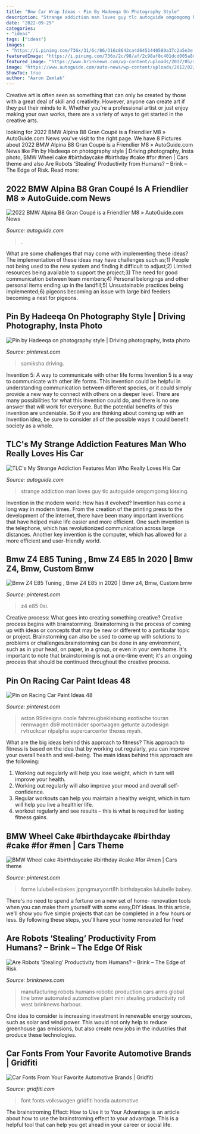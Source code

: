 ```yaml
---
title: "Bmw Car Wrap Ideas - Pin By Hadeeqa On Photography Style"
description: "Strange addiction man loves guy tlc autoguide omgomgomg kissing"
date: "2022-09-29"
categories:
- "ideas"
tags: ["ideas"]
images:
- "https://i.pinimg.com/736x/31/6c/86/316c8642ca4d6451440589a37c2a5e3e.jpg"
featuredImage: "https://i.pinimg.com/736x/2c/98/af/2c98af8c401dcd005a8d35ba1ad1def5.jpg"
featured_image: "https://www.brinknews.com/wp-content/uploads/2017/05/ron_harbour_int-631893050.jpg"
image: "https://www.autoguide.com/auto-news/wp-content/uploads/2012/02/man-loves-car-my-strange-addiction.jpg"
ShowToc: true
author: "Aaron Zemlak"
---
```



Creative art is often seen as something that can only be created by those with a great deal of skill and creativity. However, anyone can create art if they put their minds to it. Whether you're a professional artist or just enjoy making your own works, there are a variety of ways to get started in the creative arts.

	

		
looking for 2022 BMW Alpina B8 Gran Coupé is a Friendlier M8 » AutoGuide.com News you've visit to the right page. We have 8 Pictures about 2022 BMW Alpina B8 Gran Coupé is a Friendlier M8 » AutoGuide.com News like Pin by Hadeeqa on photography style | Driving photography, Insta photo, BMW Wheel cake #birthdaycake #birthday #cake #for #men | Cars theme and also Are Robots ‘Stealing’ Productivity from Humans? – Brink – The Edge of Risk. Read more:
		
    
## 2022 BMW Alpina B8 Gran Coupé Is A Friendlier M8 » AutoGuide.com News

<img loading=lazy src="https://www.autoguide.com/blog/wp-content/gallery/2022-bmw-alpina-b8-gran-coupe-2021-03-24/2022-BMW-Alpina-B8-Gran-Coupe-02.jpg" onerror="this.onerror=null;this.src='https://tse1.mm.bing.net/th?id=OIP.PBFxLQAwsN48Oqe9o2ijEgHaE8&amp;pid=15.1';" alt="2022 BMW Alpina B8 Gran Coupé is a Friendlier M8 » AutoGuide.com News">

_Source: autoguide.com_

>. 

	

What are some challenges that may come with implementing these ideas?
The implementation of these ideas may have challenges such as;1) People not being used to the new system and finding it difficult to adjust;2) Limited resources being available to support the project;3) The need for good communication between team members;4) Personal belongings and other personal items ending up in the landfill;5) Unsustainable practices being implemented;6) pigeons becoming an issue with large bird feeders becoming a nest for pigeons.

    
## Pin By Hadeeqa On Photography Style | Driving Photography, Insta Photo

<img loading=lazy src="https://i.pinimg.com/originals/48/f2/8b/48f28ba0deab8e401129effa590597ad.jpg" onerror="this.onerror=null;this.src='https://tse3.mm.bing.net/th?id=OIP.dT_iFb95KTHSvl7NSES8kgHaNK&amp;pid=15.1';" alt="Pin by Hadeeqa on photography style | Driving photography, Insta photo">

_Source: pinterest.com_

>samiksha driving. 

	

Invention 5: A way to communicate with other life forms
Invention 5 is a way to communicate with other life forms. This invention could be helpful in understanding communication between different species, or it could simply provide a new way to connect with others on a deeper level. There are many possibilities for what this invention could do, and there is no one answer that will work for everyone. But the potential benefits of this invention are undeniable. So if you are thinking about coming up with an Invention idea, be sure to consider all of the possible ways it could benefit society as a whole.

    
## TLC&#039;s My Strange Addiction Features Man Who Really Loves His Car

<img loading=lazy src="https://www.autoguide.com/auto-news/wp-content/uploads/2012/02/man-loves-car-my-strange-addiction.jpg" onerror="this.onerror=null;this.src='https://tse3.mm.bing.net/th?id=OIP.2x-z-oSpltv3txQTyVaZNAHaED&amp;pid=15.1';" alt="TLC&#039;s My Strange Addiction Features Man Who Really Loves His Car">

_Source: autoguide.com_

>strange addiction man loves guy tlc autoguide omgomgomg kissing. 

	

Invention in the modern world: How has it evolved?
Invention has come a long way in modern times. From the creation of the printing press to the development of the internet, there have been many important inventions that have helped make life easier and more efficient. One such invention is the telephone, which has revolutionized communication across large distances. Another key invention is the computer, which has allowed for a more efficient and user-friendly world.

    
## Bmw Z4 E85 Tuning , Bmw Z4 E85 In 2020 | Bmw Z4, Bmw, Custom Bmw

<img loading=lazy src="https://i.pinimg.com/736x/2c/98/af/2c98af8c401dcd005a8d35ba1ad1def5.jpg" onerror="this.onerror=null;this.src='https://tse1.mm.bing.net/th?id=OIP.vrix3RSHtei3N2CfIoxxtQHaE7&amp;pid=15.1';" alt="Bmw Z4 E85 Tuning , Bmw Z4 E85 in 2020 | Bmw z4, Bmw, Custom bmw">

_Source: pinterest.com_

>z4 e85 0si. 

	

Creative process: What goes into creating something creative?
Creative process begins with brainstorming. Brainstorming is the process of coming up with ideas or concepts that may be new or different to a particular topic or project. Brainstorming can also be used to come up with solutions to problems or challenges.brainstorming can be done in any environment, such as in your head, on paper, in a group, or even in your own home. It's important to note that brainstorming is not a one-time event; it's an ongoing process that should be continued throughout the creative process.

    
## Pin On Racing Car Paint Ideas 48

<img loading=lazy src="https://i.pinimg.com/736x/7c/19/03/7c1903a4a018e76c8a02a87e05c4f479.jpg" onerror="this.onerror=null;this.src='https://tse1.mm.bing.net/th?id=OIP.F6I0zqTDPyBBqQSMQ_vMoAHaL1&amp;pid=15.1';" alt="Pin on Racing Car Paint Ideas 48">

_Source: pinterest.com_

>aston 99designs coole fahrzeugbeklebung exotische touran rennwagen db9 motorräder sportwagen getunte autodesign rvtruckcar nlpalpha supercarcenter thexes myah. 

	

What are the big ideas behind this approach to fitness?
This approach to fitness is based on the idea that by working out regularly, you can improve your overall health and well-being. The main ideas behind this approach are the following: 
1) Working out regularly will help you lose weight, which in turn will improve your health. 
2) Working out regularly will also improve your mood and overall self-confidence. 
3) Regular workouts can help you maintain a healthy weight, which in turn will help you live a healthier life. 
4) workout regularly and see results – this is what is required for lasting fitness gains.

    
## BMW Wheel Cake #birthdaycake #birthday #cake #for #men | Cars Theme

<img loading=lazy src="https://i.pinimg.com/736x/31/6c/86/316c8642ca4d6451440589a37c2a5e3e.jpg" onerror="this.onerror=null;this.src='https://tse4.mm.bing.net/th?id=OIP.WCmTJMBNEdX4U-VPlhGxoAHaKR&amp;pid=15.1';" alt="BMW Wheel cake #birthdaycake #birthday #cake #for #men | Cars theme">

_Source: pinterest.com_

>forme lulubellesbakes jppngmuryosrt8h birthdaycake lulubelle babey. 

	

There's no need to spend a fortune on a new set of home- renovation tools when you can make them yourself with some easy,DIY ideas. In this article, we'll show you five simple projects that can be completed in a few hours or less. By following these steps, you'll have your home renovated for free!

    
## Are Robots ‘Stealing’ Productivity From Humans? – Brink – The Edge Of Risk

<img loading=lazy src="https://www.brinknews.com/wp-content/uploads/2017/05/ron_harbour_int-631893050.jpg" onerror="this.onerror=null;this.src='https://tse2.mm.bing.net/th?id=OIP.DAMboMvrBSetiGKyvIlikwHaEa&amp;pid=15.1';" alt="Are Robots ‘Stealing’ Productivity from Humans? – Brink – The Edge of Risk">

_Source: brinknews.com_

>manufacturing robots humans robotic production cars arms global line bmw automated automotive plant mini stealing productivity roll west brinknews harbour. 

	

One idea to consider is increasing investment in renewable energy sources, such as solar and wind power. This would not only help to reduce greenhouse gas emissions, but also create new jobs in the industries that produce these technologies.

    
## Car Fonts From Your Favorite Automotive Brands | Gridfiti

<img loading=lazy src="https://gridfiti.com/wp-content/uploads/2021/01/Gridfiti_Blog_CarFonts_Volkswagen.jpg" onerror="this.onerror=null;this.src='https://tse4.mm.bing.net/th?id=OIP.9dQxbV3ft-4HjaZ6NzpPmgHaEK&amp;pid=15.1';" alt="Car Fonts From Your Favorite Automotive Brands | Gridfiti">

_Source: gridfiti.com_

>font fonts volkswagen gridfiti honda automotive. 

	

The brainstroming Effect: How to Use it to Your Advantage is an article about how to use the brainstroming effect to your advantage. This is a helpful tool that can help you get ahead in your career or social life.

